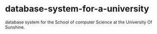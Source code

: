 # database-system-for-a-university
database system for the School of computer Science at the University Of Sunshine.
